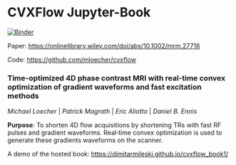 # CVXFlow Jupyter-Book

[![Binder](https://mybinder.org/badge_logo.svg)](https://mybinder.org/v2/gh/dimitarmileski/cvxflow_book1/HEAD)

Paper: https://onlinelibrary.wiley.com/doi/abs/10.1002/mrm.27716 


Code: https://github.com/mloecher/cvxflow

### Time-optimized 4D phase contrast MRI with real-time convex optimization of gradient waveforms and fast excitation methods

*Michael Loecher* | *Patrick Magrath* | *Eric Aliotta* | *Daniel B. Ennis* 

**Purpose**: To shorten 4D flow acquisitions by shortening TRs with fast RF pulses and gradient waveforms. Real‐time convex optimization is used to generate these gradients waveforms on the scanner.



A demo of the hosted book: https://dimitarmileski.github.io/cvxflow_book1/
